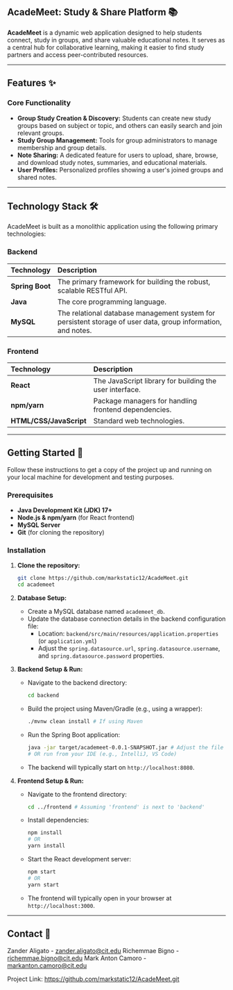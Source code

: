## AcadeMeet: Study & Share Platform 📚

**AcadeMeet** is a dynamic web application designed to help students connect, study in groups, and share valuable educational notes. It serves as a central hub for collaborative learning, making it easier to find study partners and access peer-contributed resources.

-----

## Features ✨

### Core Functionality

  * **Group Study Creation & Discovery:** Students can create new study groups based on subject or topic, and others can easily search and join relevant groups.
  * **Study Group Management:** Tools for group administrators to manage membership and group details.
  * **Note Sharing:** A dedicated feature for users to upload, share, browse, and download study notes, summaries, and educational materials.
  * **User Profiles:** Personalized profiles showing a user's joined groups and shared notes.

-----

## Technology Stack 🛠️

AcadeMeet is built as a monolithic application using the following primary technologies:

### Backend

| Technology | Description |
| :--- | :--- |
| **Spring Boot** | The primary framework for building the robust, scalable RESTful API. |
| **Java** | The core programming language. |
| **MySQL** | The relational database management system for persistent storage of user data, group information, and notes. |

### Frontend

| Technology | Description |
| :--- | :--- |
| **React** | The JavaScript library for building the user interface. |
| **npm/yarn** | Package managers for handling frontend dependencies. |
| **HTML/CSS/JavaScript** | Standard web technologies. |

-----

## Getting Started 🚀

Follow these instructions to get a copy of the project up and running on your local machine for development and testing purposes.

### Prerequisites

  * **Java Development Kit (JDK) 17+**
  * **Node.js & npm/yarn** (for React frontend)
  * **MySQL Server**
  * **Git** (for cloning the repository)

### Installation

1.  **Clone the repository:**

    ```bash
    git clone https://github.com/markstatic12/AcadeMeet.git
    cd academeet
    ```

2.  **Database Setup:**

      * Create a MySQL database named `academeet_db`.
      * Update the database connection details in the backend configuration file:
          * Location: `backend/src/main/resources/application.properties` (or `application.yml`)
          * Adjust the `spring.datasource.url`, `spring.datasource.username`, and `spring.datasource.password` properties.

3.  **Backend Setup & Run:**

      * Navigate to the backend directory:
        ```bash
        cd backend
        ```
      * Build the project using Maven/Gradle (e.g., using a wrapper):
        ```bash
        ./mvnw clean install # If using Maven
        ```
      * Run the Spring Boot application:
        ```bash
        java -jar target/academeet-0.0.1-SNAPSHOT.jar # Adjust the file name as needed
        # OR run from your IDE (e.g., IntelliJ, VS Code)
        ```
      * The backend will typically start on `http://localhost:8080`.

4.  **Frontend Setup & Run:**

      * Navigate to the frontend directory:
        ```bash
        cd ../frontend # Assuming 'frontend' is next to 'backend'
        ```
      * Install dependencies:
        ```bash
        npm install
        # OR
        yarn install
        ```
      * Start the React development server:
        ```bash
        npm start
        # OR
        yarn start
        ```
      * The frontend will typically open in your browser at `http://localhost:3000`.

-----

## Contact 📧

Zander Aligato - zander.aligato@cit.edu
Richemmae Bigno - richemmae.bigno@cit.edu
Mark Anton Camoro - markanton.camoro@cit.edu

Project Link: https://github.com/markstatic12/AcadeMeet.git